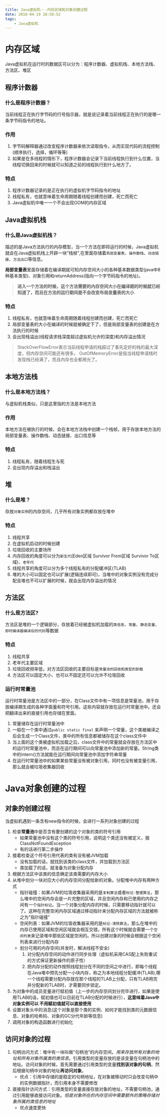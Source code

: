 ```yaml
---
title: Java虚拟机---内存区域和对象创建过程
date: 2018-04-19 18:58:52
tags: 
	- Java虚拟机
---
```


# 内存区域

Java虚拟机在运行时的数据区可以分为：程序计数器、虚拟机栈、本地方法栈、方法区、堆区

## 程序计数器

### 什么是程序计数器？

当前线程正在执行字节码的行号指示器，就是说记录着当前线程正在执行的是哪一条字节码指令的地址。

### 作用

1. 字节码解释器通过改变程序计数器来依次读取指令，从而实现代码的流程控制(顺序执行，选择，循环等等)
2. 如果是在多线程的情形下，程序计数器会记录下当前线程执行到什么位置，当线程切换回来的时候就可以知道之前的线程执行到什么地方了。

### 特点

1. 程序计数器记录的是正在执行的虚拟机字节码指令的地址
2. 线程私有，也就意味着生命周期随着线程创建而创建，死亡而死亡
3. Java虚拟机中唯一一个不会出现OOM的内存区域

<!--more-->

## Java虚拟机栈

### 什么是Java虚拟机栈？

描述的是Java方法执行的内存模型，当一个方法在即将运行的时候，Java虚拟机就会在Java虚拟机栈上开辟一块"栈帧",在里面存储着`局部变量表`、`操作数栈`、`动态链接`、`方法出口`等信息。

**局部变量表**里面存储着在编译期就可知内存空间大小的各种基本数据类型(java中8种基本类型)、对象引用和returnAddress(指向一个字节码指令的地址)。
> **进入一个方法的时候，这个方法需要的内存空间大小在编译期的时候就已经知道了，而且在方法的运行期间是不会改变布局变量表的大小**

### 特点

1. 线程私有，也就意味着生命周期随着线程创建而创建，死亡而死亡
2. 局部变量表的大小在编译的时候就被确定下了，但是局部变量表的创建是在方法执行的时候
3. 会出现栈溢出(线程请求栈深度超过虚拟机允许的深度)和内存溢出情况

> StackOverFlowError表示当前线程申请的栈超过了事先定好的栈的最大深度，但内存空间可能还有很多。
> OutOfMemoryError是指当线程申请栈时发现栈已经满了，而且内存也全都用光了。

## 本地方法栈

### 什么是本地方法栈？

 与虚拟机栈类似，只是这里指的方法是本地方法

### 作用

本地方法在被执行的时候，会在本地方法栈中创建一个栈帧，用于存放本地方法的局部变量表、操作数栈、动态链接、出口信息等

### 特点

1. 线程私有，随着线程生与死
2. 会出现内存溢出和栈溢出

## 堆

### 什么是堆？

存放`对象实例`的内存空间，几乎所有对象实例都存放在堆中

### 特点

1. 线程共享
2. 在虚拟机启动的时候创建
3. 垃圾回收的主要场所
4. 内存回收的角度可以分为`新生代`(Eden区域 Survivor From区域 Survivor To区域)、`老年代`
5. 线程共享的角度可以分为多个线程私有的分配缓冲区(TLAB)
6. 堆的大小可以固定也可以扩展(逻辑连续即可)，当堆中的对象实例没有完成分配且堆也不可以扩展的时候，就会出现内存溢出的情况

## 方法区

### 什么是方法区?

方法区是堆的一个逻辑部分，存放着已经被虚拟机加载的`类信息`、`常量`、`静态变量`、`即时编译器编译后的代码`等数据

### 特点

1. 线程共享
2. 老年代主要区域
3. 垃圾回收频率低，对方法区回收的主要目标是`常量池的回收和类型的卸载`
4. 方法区可以固定大小、也可以不固定还可以允许不垃圾回收

### 运行时常量池

运行时常量池是方法区中的一部分，在Class文件中有一项信息是常量池，用于存放编译期生成的各种字面量和符号引用。这些内容就存放在运行时常量池中。还会把翻译出来的直接引用也存储在里面。

1. 常量储存在运行时常量池中
2. 一般在一个类中通过`public static final` 来声明一个常量，这个类被编译之后会生成一个Class文件，类中的所有信息都被储存在这个class文件中
3. 当上面的这个类被虚拟机加载之后，class文件中的常量就会存放在方法区中的运行时常量池中，而且在运行期间可以向常量池中添加新的常量。String类中的intern()方法就能在运行期间向常量池中添加字符串常量
4. 在运行时常量池中的如果某些常量没有被对象引用，同时也没有被变量引用，那么就会被垃圾收集器回收

# Java对象创建的过程

## 对象的创建过程

当虚拟机遇到一条含有new指令的时候，会进行一系列对象创建的过程

1. 检查**常量池**中是否含有要创建的这个对象的类的符号引用
    - 如果常量池中没有这个类的符号引用，说明这个类还没有被定义，报ClassNotFoundException
    - 有的话进行第二步操作
2. 接着检查这个符号引用代表的类有没有被JVM加载
    - 没有加载的话，就找到该类的class文件，并加载到方法区
    - 类加载了的话，就准备为对象分配内存
3. 根据方法区中该类的信息确定该类需要的内存大小
4. 从堆中划分一块对应大小的内存空间分配给新的对象。分配堆中内存有两种方式
    - 指针碰撞：如果JVM的垃圾收集器采用的是`复制算法`或者`标记-整理算法`，那么堆中的空闲内存会是一片完整的区域，并且空闲内存和已使用的内存之间有一个`指针标记`。当一个对象分配内存的时候，只需要移动指针就可以了。这种在完整空闲内存区域通过移动指针来分配内存区域的方法就被称之为"指针碰撞"
    - 空闲列表：如果JVM的垃圾收集器采用的是`标记-清除算法`，那么在堆中的内存已使用区域和空闲区域就会相互交错，所有这个时候就会需要一个`空闲列表`来记录堆中那些区域是空闲的。所以创建对象的时候会根据这个空闲列表来进行分配内存
    - 划分可用的内存空间(并发时，解决线程不安全)
        1. 对分配内存空间的动作进行同步处理（虚拟机采用CAS配上失败重试的方式保证更新操作的原子性）
        2. 把内存分配的动作按照线程划分在不同的空间之中进行，即每个线程在Java堆中预先分配一小块内存，称之为本地线程分配缓冲(TLAB),哪一个线程需要分配内存就在那个线程的TLAB上分配，只有TLAB用完并分配新的TLAB时，才需要同步锁定。
5. 为对象中的成员变量进行赋初值（上一步的内存空间划分完毕进行，如果是使用TLAB的话，赋初值也可以日前在TLAB分配的时候进行），**这意味着Java中对象实例可以 不用赋初值就可以直接使用**
6. 设置对象头中的消息(这个对象是那个类的实例、如何才能找到类的元数据信息、对象的哈希码、对象的GC分代年龄等信息)
7. 调用对象的构造函数进行初始化

## 访问对象的过程

1. 句柄访问方式：堆中有一块叫做"句柄池"的内存空间，*用来存放所有对象的地址和所有对象所属类的类信息*。引用类型的变量存放的是该变量在句柄池中的地址。访问对象的时候，首先需要通过引用类型的变量**找到该对象的句柄**，然后根据句柄中对象的地址**再访问对象**。
    - 优点：引用中存储的是稳定的句柄地址，在对象被移动时只会改变句柄中的实例数据指针，而引用本身不需要修改
2. 直接指针访问方式：引用类型的变量直接存放对象的地址，不需要句柄池，通过引用能够直接访问对象。*但是对象所在的内存空间中需要额外的策略存储对象所属的类信息的地址*
    - 优点速度更快
